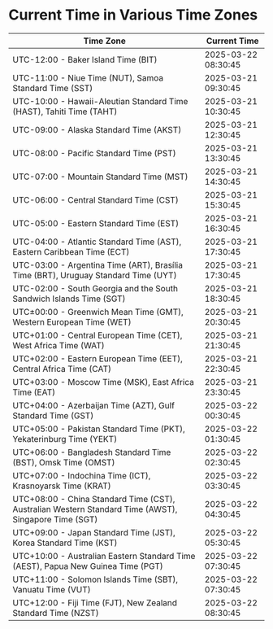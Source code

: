 # Current Time in Various Time Zones

| Time Zone | Current Time |
|-----------|--------------|
| UTC-12:00 - Baker Island Time (BIT) | 2025-03-22 08:30:45 |
| UTC-11:00 - Niue Time (NUT), Samoa Standard Time (SST) | 2025-03-21 09:30:45 |
| UTC-10:00 - Hawaii-Aleutian Standard Time (HAST), Tahiti Time (TAHT) | 2025-03-21 10:30:45 |
| UTC-09:00 - Alaska Standard Time (AKST) | 2025-03-21 12:30:45 |
| UTC-08:00 - Pacific Standard Time (PST) | 2025-03-21 13:30:45 |
| UTC-07:00 - Mountain Standard Time (MST) | 2025-03-21 14:30:45 |
| UTC-06:00 - Central Standard Time (CST) | 2025-03-21 15:30:45 |
| UTC-05:00 - Eastern Standard Time (EST) | 2025-03-21 16:30:45 |
| UTC-04:00 - Atlantic Standard Time (AST), Eastern Caribbean Time (ECT) | 2025-03-21 17:30:45 |
| UTC-03:00 - Argentina Time (ART), Brasília Time (BRT), Uruguay Standard Time (UYT) | 2025-03-21 17:30:45 |
| UTC-02:00 - South Georgia and the South Sandwich Islands Time (SGT) | 2025-03-21 18:30:45 |
| UTC±00:00 - Greenwich Mean Time (GMT), Western European Time (WET) | 2025-03-21 20:30:45 |
| UTC+01:00 - Central European Time (CET), West Africa Time (WAT) | 2025-03-21 21:30:45 |
| UTC+02:00 - Eastern European Time (EET), Central Africa Time (CAT) | 2025-03-21 22:30:45 |
| UTC+03:00 - Moscow Time (MSK), East Africa Time (EAT) | 2025-03-21 23:30:45 |
| UTC+04:00 - Azerbaijan Time (AZT), Gulf Standard Time (GST) | 2025-03-22 00:30:45 |
| UTC+05:00 - Pakistan Standard Time (PKT), Yekaterinburg Time (YEKT) | 2025-03-22 01:30:45 |
| UTC+06:00 - Bangladesh Standard Time (BST), Omsk Time (OMST) | 2025-03-22 02:30:45 |
| UTC+07:00 - Indochina Time (ICT), Krasnoyarsk Time (KRAT) | 2025-03-22 03:30:45 |
| UTC+08:00 - China Standard Time (CST), Australian Western Standard Time (AWST), Singapore Time (SGT) | 2025-03-22 04:30:45 |
| UTC+09:00 - Japan Standard Time (JST), Korea Standard Time (KST) | 2025-03-22 05:30:45 |
| UTC+10:00 - Australian Eastern Standard Time (AEST), Papua New Guinea Time (PGT) | 2025-03-22 07:30:45 |
| UTC+11:00 - Solomon Islands Time (SBT), Vanuatu Time (VUT) | 2025-03-22 07:30:45 |
| UTC+12:00 - Fiji Time (FJT), New Zealand Standard Time (NZST) | 2025-03-22 08:30:45 |
